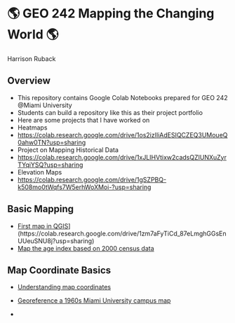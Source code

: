 # :earth_americas: GEO 242 Mapping the Changing World :earth_americas:

Harrison Ruback

## Overview
- This repository contains Google Colab Notebooks prepared for GEO 242 @Miami University
- Students can build a repository like this as their project portfolio
- Here are some projects that I have worked on
- Heatmaps
- https://colab.research.google.com/drive/1os2izIliAdESIQCZEQ3UMoueQ0ahw0TN?usp=sharing
- Project on Mapping Historical Data
- https://colab.research.google.com/drive/1xJLIHVtixw2cadsQZIUNXuZyrTYqiYSQ?usp=sharing
- Elevation Maps
- https://colab.research.google.com/drive/1gSZPBQ-k508mo0tWqfs7W5erhWoXMoi-?usp=sharing
  

## Basic Mapping

- [First map in QGIS]([[https://github.com/jiashenyue/geo441-541/blob/main/basic-mapping/first-arcgis-mapping.ipynb](https://github.com/jiashenyue/geo242/blob/main/basic-mapping/first-qgis-mapping.ipynb))](https://colab.research.google.com/drive/1zm7aFyTiCd_87eLmghGGsEnUUeuSNU8j?usp=sharing)
- [Map the age index based on 2000 census data](https://colab.research.google.com/drive/1mclTAXH_M3ChfbbNpmI-RmpCyYvbnlXh?usp=sharing)

## Map Coordinate Basics

- [Understanding map coordinates](https://colab.research.google.com/drive/1m8gURbpUqQ0meL0WQVy41nl1--JJsPzV?usp=sharing)
- [Georeference a 1960s Miami University campus map](https://colab.research.google.com/drive/1xGtf2tgaRp8CfXJ-6TlhMZSqBTIqHPe-?usp=sharing)

- <!-- Add script to the <head> of your page to load the embeddable map component -->
<script type="module" src="https://js.arcgis.com/embeddable-components/4.31/arcgis-embeddable-components.esm.js"></script>
<!-- Add custom element to <body> of your page -->
 <arcgis-embedded-map style="height:600px;width:700px;" item-id="8be4543f5aa5479696773bf2ca9726e0" theme="light" portal-url="https://www.arcgis.com" bookmarks-enabled heading-enabled legend-enabled information-enabled ></arcgis-embedded-map>
